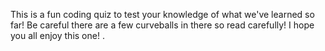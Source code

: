 This is a fun coding quiz to test your knowledge of what we've learned so far! Be careful there are a few curveballs in there so read carefully!
I hope you all enjoy this one!
.







